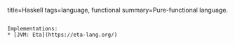 title=Haskell
tags=language, functional
summary=Pure-functional language.
~~~~~~

Implementations:
* [JVM: Eta](https://eta-lang.org/)
